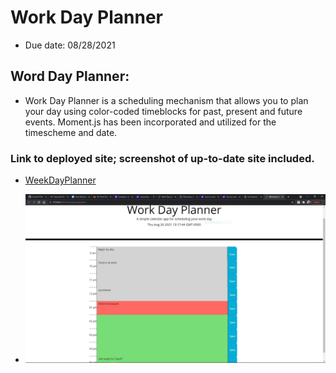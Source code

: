 # Work Day Planner

* Due date: 08/28/2021

## Word Day Planner:

* Work Day Planner is a scheduling mechanism that allows you to plan your day using color-coded timeblocks for past, present and future events. Moment.js has been incorporated and utilized for the timescheme and date.

### Link to deployed site; screenshot of up-to-date site included.

* [WeekDayPlanner](https://github.com/fons3517/WeekDayPlanner)

* ![Screenshot of Week Day Planner](./weekDayPlannerscreenshot.JPG)
